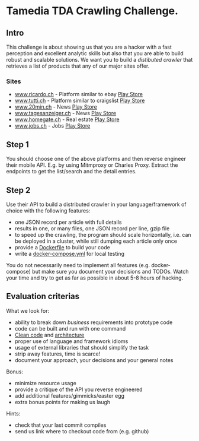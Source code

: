 # Tamedia TDA Crawling Challenge.

## Intro 

This challenge is about showing us that you are a hacker with a fast perception and excellent analytic skills but also that you are able to build robust and scalable solutions.
We want you to build a *distibuted crawler* that retrieves a list of products that any of our major sites offer. 

### Sites
- www.ricardo.ch - Platform similar to ebay [Play Store](https://play.google.com/store/apps/details?id=com.qxl.Client)
- www.tutti.ch - Platform similar to craigslist [Play Store](https://play.google.com/store/apps/details?id=ch.tutti)
- www.20min.ch - News [Play Store](https://play.google.com/store/apps/details?id=ch.iAgentur.i20Min)
- www.tagesanzeiger.ch - News [Play Store](https://play.google.com/store/apps/details?id=com.phonegap.tagesanzeiger)
- www.homegate.ch - Real estate [Play Store](https://play.google.com/store/apps/details?id=ch.homegate.mobile)
- www.jobs.ch - Jobs [Play Store](https://play.google.com/store/apps/details?id=com.iAgentur.jobsCh)

## Step 1
You should choose one of the above platforms and then reverse engineer their mobile API.
E.g. by using Mitmproxy or Charles Proxy. 
Extract the endpoints to get the list/search and the detail entries.

## Step 2
Use their API to build a distributed crawler in your language/framework of choice with the following features:

- one JSON record per article with full details
- results in one, or many files, one JSON record per line, gzip file
- to speed up the crawling, the program should scale horizontally, i.e. can be deployed in a cluster, while still dumping each article only once
- provide a [Dockerfile](https://docs.docker.com/engine/reference/builder/) to build your code
- write a [docker-compose.yml](https://docs.docker.com/compose/) for local testing

You do not necessarily need to implement all features (e.g. docker-compose) but make sure you document your decisions and TODOs.
Watch your time and try to get as far as possible in about 5-8 hours of hacking.

## Evaluation criterias

What we look for:

- ability to break down *business* requirements into prototype code
- code can be built and run with one command
- [Clean code](https://www.amazon.com/Clean-Coder-Conduct-Professional-Programmers/dp/0137081073/) and [architecture](https://www.amazon.com/Clean-Architecture-Craftsmans-Software-Structure/dp/0134494164/)
- proper use of language and framework idioms
- usage of external libraries that should simplify the task
- strip away features, time is scarce!
- document your approach, your decisions and your general notes

Bonus:
- minimize resource usage
- provide a critique of the API you reverse engineered
- add additional features/gimmicks/easter egg
- extra bonus points for making us laugh

Hints:
- check that your last commit compiles
- send us link where to checkout code from (e.g. github)

